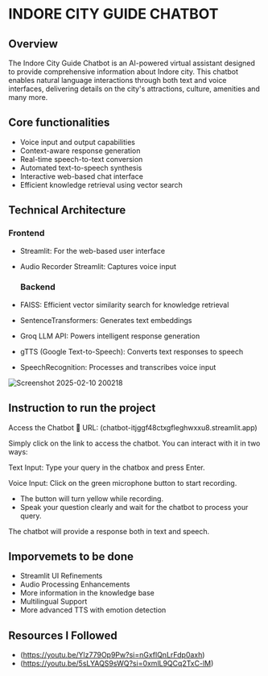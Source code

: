 # INDORE CITY GUIDE CHATBOT

## Overview
The Indore City Guide Chatbot is an AI-powered virtual assistant designed to provide comprehensive information about Indore city. This chatbot enables natural language interactions through both text and voice interfaces, delivering details on the city's attractions, culture, amenities and many more.

## Core functionalities


- Voice input and output capabilities
- Context-aware response generation
- Real-time speech-to-text conversion
- Automated text-to-speech synthesis
- Interactive web-based chat interface
- Efficient knowledge retrieval using vector search

## Technical Architecture
  ### Frontend
- Streamlit: For the web-based user interface
- Audio Recorder Streamlit: Captures voice input

  ### Backend
- FAISS: Efficient vector similarity search for knowledge retrieval
- SentenceTransformers: Generates text embeddings
- Groq LLM API: Powers intelligent response generation
- gTTS (Google Text-to-Speech): Converts text responses to speech
- SpeechRecognition: Processes and transcribes voice input


![Screenshot 2025-02-10 200218](https://github.com/user-attachments/assets/8e85664a-1178-4795-a40d-b8b76a706546)


## Instruction to run the project
 Access the Chatbot
🔗 URL: (chatbot-itjggf48ctxgfleghwxxu8.streamlit.app)

Simply click on the link to access the chatbot. You can interact with it in two ways:

Text Input: Type your query in the chatbox and press Enter.

Voice Input: Click on the green microphone button to start recording.
  - The button will turn yellow while recording.
  - Speak your question clearly and wait for the chatbot to process your query.
  
The chatbot will provide a response both in text and speech.

## Imporvemets to be done
  -  Streamlit UI Refinements
  -  Audio Processing Enhancements
  -  More information in the knowledge base
  - Multilingual Support
  - More advanced TTS with emotion detection

## Resources I Followed 
  - (https://youtu.be/Ylz779Op9Pw?si=nGxflQnLrFdp0axh)
  - (https://youtu.be/5sLYAQS9sWQ?si=0xmlL9QCq2TxC-lM)
  
